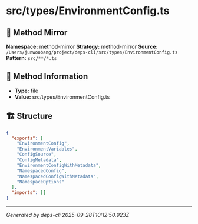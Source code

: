# src/types/EnvironmentConfig.ts

## 🔧 Method Mirror

**Namespace:** method-mirror
**Strategy:** method-mirror
**Source:** `/Users/junwoobang/project/deps-cli/src/types/EnvironmentConfig.ts`
**Pattern:** `src/**/*.ts`

## 📝 Method Information

- **Type:** file
- **Value:** src/types/EnvironmentConfig.ts

## 🏗️ Structure

```json
{
  "exports": [
    "EnvironmentConfig",
    "EnvironmentVariables",
    "ConfigSource",
    "ConfigMetadata",
    "EnvironmentConfigWithMetadata",
    "NamespacedConfig",
    "NamespacedConfigWithMetadata",
    "NamespaceOptions"
  ],
  "imports": []
}
```

---
*Generated by deps-cli 2025-09-28T10:12:50.923Z*
